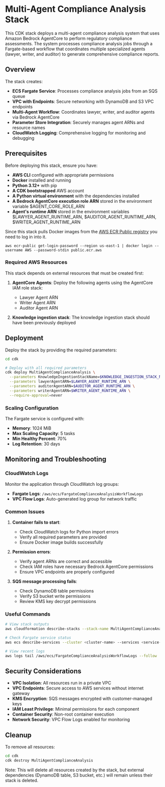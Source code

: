 # Multi-Agent Compliance Analysis Stack

This CDK stack deploys a multi-agent compliance analysis system that uses Amazon Bedrock AgentCore to perform regulatory compliance assessments. The system processes compliance analysis jobs through a Fargate-based workflow that coordinates multiple specialized agents (lawyer, writer, and auditor) to generate comprehensive compliance reports.

## Overview

The stack creates:
- **ECS Fargate Service**: Processes compliance analysis jobs from an SQS queue
- **VPC with Endpoints**: Secure networking with DynamoDB and S3 VPC endpoints
- **Multi-Agent Workflow**: Coordinates lawyer, writer, and auditor agents via Bedrock AgentCore
- **Parameter Store Integration**: Securely manages agent ARNs and resource names
- **CloudWatch Logging**: Comprehensive logging for monitoring and debugging

## Prerequisites

Before deploying this stack, ensure you have:

- **AWS CLI** configured with appropriate permissions
- **Docker** installed and running
- **Python 3.12+** with pip
- **A CDK bootstrapped** AWS account
- **A Python virtual environment** with the dependencies installed
- **A Bedrock AgentCore execution role ARN** stored in the environment variable $AGENT_CORE_ROLE_ARN
- **Agent's runtime ARN** stored in the environment variables $LAWYER_AGENT_RUNTIME_ARN, $AUDITOR_AGENT_RUNTIME_ARN, $WRITER_AGENT_RUNTIME_ARN

Since this stack pulls Docker images from the [AWS ECR Public registry](https://docs.aws.amazon.com/AmazonECR/latest/public/public-registry-auth.html) you need to log in into it.

```
aws ecr-public get-login-password --region us-east-1 | docker login --username AWS --password-stdin public.ecr.aws
```

### Required AWS Resources
This stack depends on external resources that must be created first:

1. **AgentCore Agents**: Deploy the following agents using the AgentCore IAM role stack:
   - Lawyer Agent ARN
   - Writer Agent ARN  
   - Auditor Agent ARN

2. **Knowledge ingestion stack**: The knowledge ingestion stack should have been previously deployed

## Deployment

Deploy the stack by providing the required parameters:

```bash
cd cdk

# Deploy with all required parameters
cdk deploy MultiAgentComplianceAnalysis \
  --parameters KnowledgeIngestionStackName=$KNOWLEDGE_INGESTION_STACK_NAME \
  --parameters lawyerAgentARN=$LAWYER_AGENT_RUNTIME_ARN \
  --parameters auditorAgentARN=$AUDITOR_AGENT_RUNTIME_ARN \
  --parameters writerAgentARN=$WRITER_AGENT_RUNTIME_ARN \
  --require-approval=never
```

### Scaling Configuration

The Fargate service is configured with:
- **Memory**: 1024 MiB
- **Max Scaling Capacity**: 5 tasks
- **Min Healthy Percent**: 70%
- **Log Retention**: 30 days

## Monitoring and Troubleshooting

### CloudWatch Logs

Monitor the application through CloudWatch log groups:
- **Fargate Logs**: `/aws/ecs/FargateComplianceAnalysisWorkflowLogs`
- **VPC Flow Logs**: Auto-generated log group for network traffic

### Common Issues

1. **Container fails to start**:
   - Check CloudWatch logs for Python import errors
   - Verify all required parameters are provided
   - Ensure Docker image builds successfully

2. **Permission errors**:
   - Verify agent ARNs are correct and accessible
   - Check IAM roles have necessary Bedrock AgentCore permissions
   - Ensure VPC endpoints are properly configured

3. **SQS message processing fails**:
   - Check DynamoDB table permissions
   - Verify S3 bucket write permissions
   - Review KMS key decrypt permissions

### Useful Commands

```bash
# View stack outputs
aws cloudformation describe-stacks --stack-name MultiAgentComplianceAnalysis --query 'Stacks[0].Outputs'

# Check Fargate service status
aws ecs describe-services --cluster <cluster-name> --services <service-name>

# View recent logs
aws logs tail /aws/ecs/FargateComplianceAnalysisWorkflowLogs --follow
```

## Security Considerations

- **VPC Isolation**: All resources run in a private VPC
- **VPC Endpoints**: Secure access to AWS services without internet gateway
- **KMS Encryption**: SQS messages encrypted with customer-managed keys
- **IAM Least Privilege**: Minimal permissions for each component
- **Container Security**: Non-root container execution
- **Network Security**: VPC Flow Logs enabled for monitoring

## Cleanup

To remove all resources:

```bash
cd cdk
cdk destroy MultiAgentComplianceAnalysis
```

Note: This will delete all resources created by the stack, but external dependencies (DynamoDB table, S3 bucket, etc.) will remain unless their stack is deleted.
